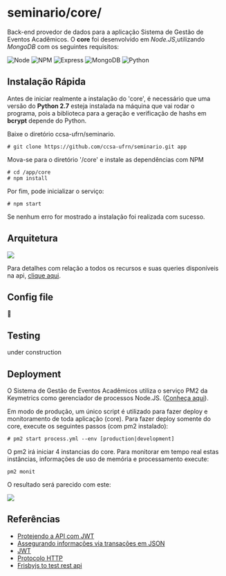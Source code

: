 # seminario/core/
Back-end provedor de dados para a aplicação Sistema de Gestão de Eventos Acadêmicos. O **core** foi desenvolvido em _Node.JS_,utilizando _MongoDB_ com os seguintes requisitos:

![Node](https://img.shields.io/badge/Node.js-v4.4.7-green.svg)
![NPM](https://img.shields.io/badge/npm-v2.15.9-blue.svg)
![Express](https://img.shields.io/badge/Express-v4.14.0-lightgrey.svg)
![MongoDB](https://img.shields.io/badge/MongoDB-v3.2.9-green.svg)
![Python](https://img.shields.io/badge/Python-v2.7-green.svg)

## Instalação Rápida
Antes de iniciar realmente a instalação do 'core', é necessário que uma versão
do **Python 2.7** esteja instalada na máquina que vai rodar o programa, pois
a biblioteca para a geração e verificação de hashs em **bcrypt** depende do Python.

Baixe o diretório ccsa-ufrn/seminario.
```
# git clone https://github.com/ccsa-ufrn/seminario.git app
```
Mova-se para o diretório '/core' e instale as dependências com NPM
```
# cd /app/core
# npm install
```
Por fim, pode inicializar o serviço:
```
# npm start
```
Se nenhum erro for mostrado a instalação foi realizada com sucesso.

## Arquitetura
![](http://i.imgur.com/PyWqwtT.png)

Para detalhes com relação a todos os recursos e suas queries disponíveis na api, [clique aqui](https://github.com/ccsa-ufrn/seminario/tree/master/core/docs).

## Config file
:construction:

## Testing
under construction

## Deployment
O Sistema de Gestão de Eventos Acadêmicos utiliza o serviço PM2 da Keymetrics como gerenciador de processos Node.JS. ([Conheça aqui](http://pm2.keymetrics.io/)).

Em modo de produção, um único script é utilizado para fazer deploy e monitoramento de toda aplicação (core). Para fazer deploy somente do core, execute os seguintes passos (com pm2 instalado):
```
# pm2 start process.yml --env [production|development]
```
O pm2 irá iniciar 4 instancias do core. Para monitorar em tempo real estas instâncias, informações de uso de memória e processamento execute:
```
pm2 monit
```
O resultado será parecido com este:

![](http://i.imgur.com/Qn7rcIA.png)

## Referências
 - [Protejendo a API com JWT](https://scotch.io/tutorials/authenticate-a-node-js-api-with-json-web-tokens)
 - [Assegurando informações via transações em JSON](http://security.stackexchange.com/questions/58965/securing-json-data)
 - [JWT](https://jwt.io/introduction/)
 - [Protocolo HTTP](https://tools.ietf.org/html/rfc7231#section-4.3)
 - [Frisbyjs to test rest api](http://frisbyjs.com/docs/api/)